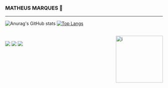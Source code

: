 ### MATHEUS MARQUES 👋
---
![Anurag's GitHub stats](https://github-readme-stats.vercel.app/api?username=matheusmarquex&show_icons=true&theme=dark)
[![Top Langs](https://github-readme-stats.vercel.app/api/top-langs/?username=matheusmarquex&layout=compact&show_icons=true&theme=dark)](https://github.com/anuraghazra/github-readme-stats)
<div style="display: inline_block"><br>
  <img align="right" alt="i" src="https://i.pinimg.com/originals/35/98/8b/35988bf09ce2be958e36f4bc8f4575d1.gif" width="150px" height="150px">
</div>
<br/>
 <div>  
  <a href = "mailto: mmarxdev@gmail.com"><img src="https://img.shields.io/badge/-Gmail-%23EA4335?style=for-the-badge&logo=gmail&logoColor=white" target="_blank"></a>
  <a href="https://www.linkedin.com/in/matheusmarquex" target="_blank"><img src="https://img.shields.io/badge/-LinkedIn-%230077B5?style=for-the-badge&logo=linkedin&logoColor=white" target="_blank"></a>
  <a href="https://instagram.com/matheusmarquex" target="_blank"><img src="https://img.shields.io/badge/-Instagram-%23000000?style=for-the-badge&logo=instagram&logoColor=white" target="_blank"></a>
</div>
